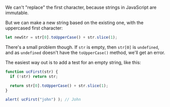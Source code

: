 We can't "replace" the first character, because strings in JavaScript are immutable.

But we can make a new string based on the existing one, with the uppercased first character:

```js
let newStr = str[0].toUpperCase() + str.slice(1);
```

There's a small problem though. If `str` is empty, then `str[0]` is `undefined`, and as `undefined` doesn't have the `toUpperCase()` method, we'll get an error.

The easiest way out is to add a test for an empty string, like this:

```js run demo
function ucFirst(str) {
  if (!str) return str;

  return str[0].toUpperCase() + str.slice(1);
}

alert( ucFirst("john") ); // John
```
